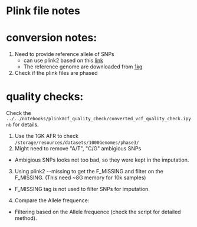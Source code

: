 # Plink file notes

# conversion notes:
1. Need to provide reference allele of SNPs
    * can use plink2 based on this [link](https://groups.google.com/g/plink2-users/c/hCHiS9xXB5M)
    * The reference genome are downloaded from [1kg](http://ftp.1000genomes.ebi.ac.uk/vol1/ftp/technical/reference/)
2. Check if the plink files are phased

# quality checks:
Check the `../../notebooks/plinkVcf_quality_check/converted_vcf_quality_check.ipynb` for details.

1. Use the 1GK AFR to check `/storage/resources/datasets/1000Genomes/phase3/`
2. Might need to remove "A/T", "C/G" ambigious SNPs
* Ambigious SNPs looks not too bad, so they were kept in the imputation.
3. Using plink2 --missing to get the F_MISSING and filter on the F_MISSING. (This need ~8G memory for 10k samples) 
* F_MISSING tag is not used to filter SNPs for imputation.
4. Compare the Allele frequence:
* Filtering based on the Allele frequence (check the script for detailed method).
